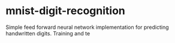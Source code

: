 # mnist-digit-recognition
Simple feed forward neural network implementation for predicting handwritten digits. Training and te
